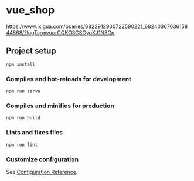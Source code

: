 # vue_shop
https://www.ixigua.com/pseries/6822912900722590221_6824036703615844868/?logTag=vuprCQKO3GSGypXJ1N3Gp
## Project setup
```
npm install
```

### Compiles and hot-reloads for development
```
npm run serve
```

### Compiles and minifies for production
```
npm run build
```

### Lints and fixes files
```
npm run lint
```

### Customize configuration
See [Configuration Reference](https://cli.vuejs.org/config/).
